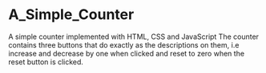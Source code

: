 # A_Simple_Counter
A simple counter implemented with HTML, CSS and JavaScript
The counter contains three buttons that do exactly as the descriptions on them, i.e increase and decrease by one when clicked and reset to zero when the reset button is clicked.
